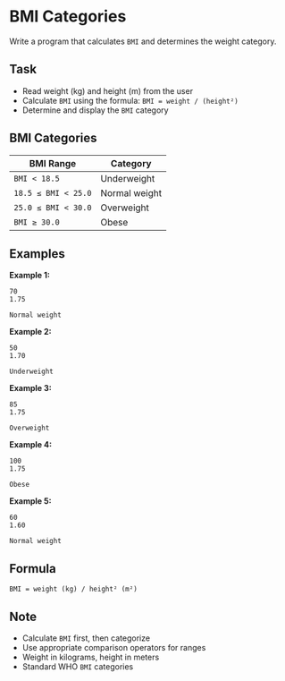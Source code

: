 # BMI Categories

Write a program that calculates `BMI` and determines the weight category.

## Task
- Read weight (kg) and height (m) from the user
- Calculate `BMI` using the formula: `BMI = weight / (height²)`
- Determine and display the `BMI` category

## BMI Categories
| BMI Range           | Category      |
|---------------------|---------------|
| `BMI < 18.5`        | Underweight   |
| `18.5 ≤ BMI < 25.0` | Normal weight |
| `25.0 ≤ BMI < 30.0` | Overweight    |
| `BMI ≥ 30.0`        | Obese         |

## Examples
**Example 1:**
```
70
1.75
```
```
Normal weight
```

**Example 2:**
```
50
1.70
```
```
Underweight
```

**Example 3:**
```
85
1.75
```
```
Overweight
```

**Example 4:**
```
100
1.75
```
```
Obese
```

**Example 5:**
```
60
1.60
```
```
Normal weight
```

## Formula
`BMI = weight (kg) / height² (m²)`

## Note
- Calculate `BMI` first, then categorize
- Use appropriate comparison operators for ranges
- Weight in kilograms, height in meters
- Standard WHO `BMI` categories
